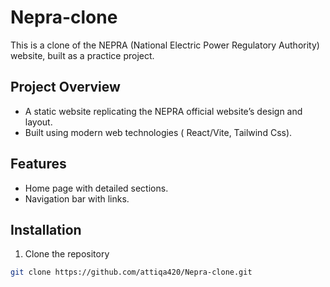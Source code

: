 # Nepra-clone

This is a clone of the NEPRA (National Electric Power Regulatory Authority) website, built as a practice project.

## Project Overview

- A static website replicating the NEPRA official website’s design and layout.
- Built using modern web technologies ( React/Vite, Tailwind Css).


## Features

- Home page with detailed sections.
- Navigation bar with links.


## Installation

1. Clone the repository

```bash
git clone https://github.com/attiqa420/Nepra-clone.git
